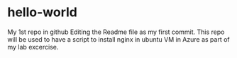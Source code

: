 # hello-world
My 1st repo in github
Editing the Readme file as my first commit.
This repo will be used to have a script to install nginx in ubuntu VM in Azure as part of my lab excercise.
